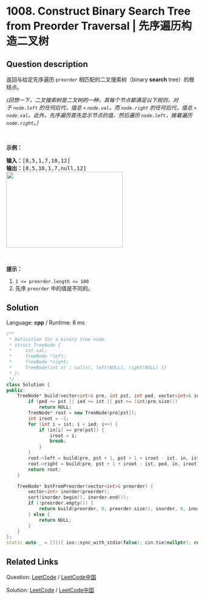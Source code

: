 # 1008. Construct Binary Search Tree from Preorder Traversal | 先序遍历构造二叉树

## Question description

<!--If you want to use the English description, use <p>Return the root node of a binary <strong>search</strong> tree that matches the given <code>preorder</code> traversal.</p>

<p><em>(Recall that a binary search tree&nbsp;is a binary tree where for every <font face="monospace">node</font>, any descendant of <code>node.left</code> has a value <code>&lt;</code>&nbsp;<code>node.val</code>, and any descendant of <code>node.right</code> has a value <code>&gt;</code>&nbsp;<code>node.val</code>.&nbsp; Also recall that a preorder traversal&nbsp;displays the value of the&nbsp;<code>node</code> first, then traverses <code>node.left</code>, then traverses <code>node.right</code>.)</em></p>

<p>&nbsp;</p>

<p><strong>Example 1:</strong></p>

<pre>
<strong>Input: </strong><span id="example-input-1-1">[8,5,1,7,10,12]</span>
<strong>Output: </strong><span id="example-output-1">[8,5,10,1,7,null,12]
<img alt="" src="https://assets.leetcode.com/uploads/2019/03/06/1266.png" style="height: 200px; width: 306px;" /></span>
</pre>

<p>&nbsp;</p>

<p><strong>Note:</strong>&nbsp;</p>

<ol>
	<li><code>1 &lt;= preorder.length &lt;= 100</code></li>
	<li>The values of <code>preorder</code> are distinct.</li>
</ol>
 instead-->
<p>返回与给定先序遍历&nbsp;<code>preorder</code> 相匹配的二叉搜索树（binary <strong>search</strong> tree）的根结点。</p>

<p><em>(回想一下，二叉搜索树是二叉树的一种，其每个节点都满足以下规则，对于&nbsp;<code>node.left</code>&nbsp;的任何后代，值总 <code>&lt;</code> <code>node.val</code>，而 <code>node.right</code> 的任何后代，值总 <code>&gt;</code> <code>node.val</code>。此外，先序遍历首先显示节点的值，然后遍历 <code>node.left</code>，接着遍历 <code>node.right</code>。）</em></p>

<p>&nbsp;</p>

<p><strong>示例：</strong></p>

<pre><strong>输入：</strong>[8,5,1,7,10,12]
<strong>输出：</strong>[8,5,10,1,7,null,12]
<img alt="" src="https://assets.leetcode-cn.com/aliyun-lc-upload/uploads/2019/03/08/1266.png" style="height: 200px; width: 306px;">
</pre>

<p>&nbsp;</p>

<p><strong>提示：</strong></p>

<ol>
	<li><code>1 &lt;= preorder.length &lt;= 100</code></li>
	<li>先序&nbsp;<code>preorder</code>&nbsp;中的值是不同的。</li>
</ol>




## Solution

Language: **cpp**  /  Runtime: 8 ms

```cpp
/**
 * Definition for a binary tree node.
 * struct TreeNode {
 *     int val;
 *     TreeNode *left;
 *     TreeNode *right;
 *     TreeNode(int x) : val(x), left(NULL), right(NULL) {}
 * };
 */
class Solution {
public:
    TreeNode* build(vector<int>& pre, int pst, int ped, vector<int>& in, int ist, int ied) {
        if (ped <= pst || ied <= ist || pst >= (int)pre.size()) 
            return NULL;
        TreeNode* root = new TreeNode(pre[pst]);
        int iroot = -1;
        for (int i = ist; i < ied; i++) {
            if (in[i] == pre[pst]) {
                iroot = i;
                break;
            }
        }
        root->left = build(pre, pst + 1, pst + 1 + iroot - ist, in, ist, iroot);
        root->right = build(pre, pst + 1 + iroot - ist, ped, in, iroot + 1, ied);
        return root;
    }

    TreeNode* bstFromPreorder(vector<int>& preorder) {
        vector<int> inorder(preorder);
        sort(inorder.begin(), inorder.end());
        if (!preorder.empty()) {
            return build(preorder, 0, preorder.size(), inorder, 0, inorder.size());
        } else {
            return NULL;
        }
    }
};
static auto _ = [](){ ios::sync_with_stdio(false); cin.tie(nullptr); return 0; }();
```



## Related Links

Question: [LeetCode](https://leetcode.com/problems/construct-binary-search-tree-from-preorder-traversal/description/)  /  [LeetCode中国](https://leetcode-cn.com/problems/construct-binary-search-tree-from-preorder-traversal/description/)

Solution: [LeetCode](https://leetcode.com/articles/construct-binary-search-tree-from-preorder-traversal/)  /  [LeetCode中国](https://leetcode-cn.com/articles/construct-binary-search-tree-from-preorder-traversal/)